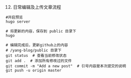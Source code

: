 # 

12. 日常编辑及上传文章流程


```
#开启预览
hugo server
```
```
# 将更新的内容，保存到 public 目录下
hugo
```
```
# 编辑完成后，更新github上的内容
# /yang-blog/public 目录下
git status  # 查看当前修改状态
git add .  # 添加所有修改过的文件
git commit -m "Add a new post"  # 引号内容是本次提交的说明
git push -u origin master
```
